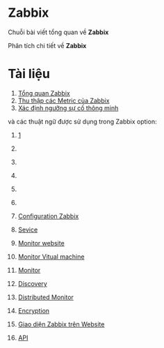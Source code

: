 # Zabbix
Chuỗi bài viết tổng quan về **Zabbix**

Phân tích chi tiết về **Zabbix**

# Tài liệu
1. [Tổng quan Zabbix](Zabbix/overview1.md)
2. [Thu thập các Metric của Zabbix](Zabbix/zabbixagent.md)
3. [Xác định ngưỡng sự cố thông minh](Zabbix/thresholds.md)

và các thuật ngữ được sử dụng trong Zabbix
option:

1. [1](Zabbix/test.md)
2. []()
2. []()
2. []()
2. []()
2. []()


2. [Configuration Zabbix]()
2. [Sevice]()
2. [Monitor website]()
2. [Monitor Vitual machine]()
2. [Monitor ]()
2. [Discovery]()
2. [Distributed Monitor]()
2. [Encryption]()
2. [Giao diện Zabbix trên Website]()
2. [API]()

